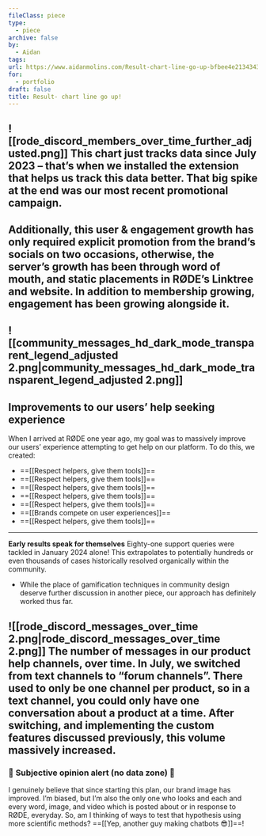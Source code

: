 ```yaml
---
fileClass: piece
type:
  - piece
archive: false
by:
  - Aidan
tags: 
url: https://www.aidanmolins.com/Result-chart-line-go-up-bfbee4e21343433ebd28f82864e2f353
for:
  - portfolio
draft: false
title: Result- chart line go up!
---
```

  
  
![[rode_discord_members_over_time_further_adjusted.png]]
This chart just tracks data since July 2023 – that’s when we installed the extension that helps us track this data better. That big spike at the end was our most recent promotional campaign.
---
  
Additionally, this user & engagement growth has only required explicit promotion from the brand’s socials on two occasions, otherwise, the server’s growth has been through word of mouth, and static placements in RØDE’s Linktree and website.
In addition to membership growing, engagement has been growing alongside it.
---
  
![[community_messages_hd_dark_mode_transparent_legend_adjusted 2.png|community_messages_hd_dark_mode_transparent_legend_adjusted 2.png]]
---
  
## Improvements to our users’ help seeking experience
When I arrived at RØDE one year ago, my goal was to massively improve our users’ experience attempting to get help on our platform.
To do this, we created:
- ==[[Respect helpers, give them tools]]==
- ==[[Respect helpers, give them tools]]==
- ==[[Respect helpers, give them tools]]==
- ==[[Respect helpers, give them tools]]==
- ==[[Respect helpers, give them tools]]==
- ==[[Brands compete on user experiences]]==
- ==[[Respect helpers, give them tools]]==
---
  
**Early results speak for themselves**
Eighty-one support queries were tackled in January 2024 alone! This extrapolates to potentially hundreds or even thousands of cases historically resolved organically within the community.
- While the place of gamification techniques in community design deserve further discussion in another piece, our approach has definitely worked thus far.
  
![[rode_discord_messages_over_time 2.png|rode_discord_messages_over_time 2.png]]
The number of messages in our product help channels, over time. In July, we switched from text channels to “forum channels”. There used to only be one channel per product, so in a text channel, you could only have one conversation about a product at a time. After switching, and implementing the custom features discussed previously, this volume massively increased.
---
  
### 🚨 **Subjective opinion alert (no data zone)** 🚨
I genuinely believe that since starting this plan, our brand image has improved. I’m biased, but I’m also the only one who looks and each and every word, image, and video which is posted about or in response to RØDE, everyday.
So, am I thinking of ways to test that hypothesis using more scientific methods? ==[[Yep, another guy making chatbots 😎]]==!
  